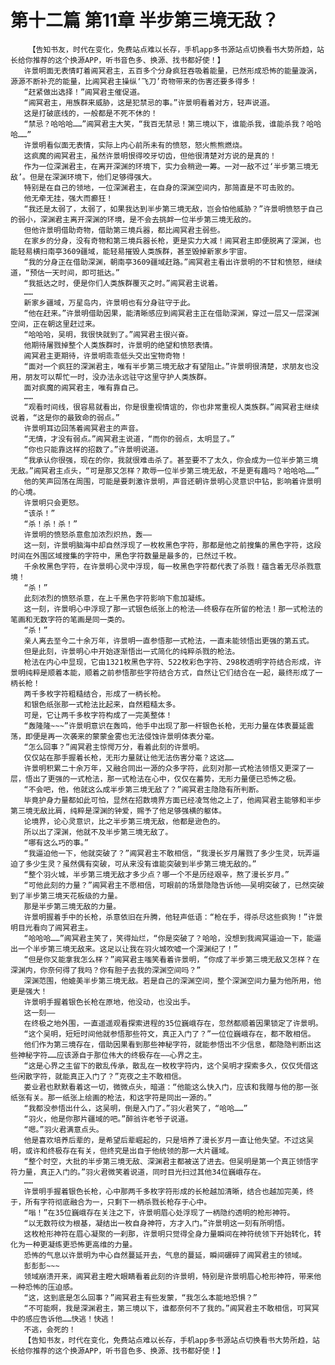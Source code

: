 # 第十二篇 第11章 半步第三境无敌？
        【告知书友，时代在变化，免费站点难以长存，手机app多书源站点切换看书大势所趋，站长给你推荐的这个换源APP，听书音色多、换源、找书都好使！】
       许景明面无表情盯着阊冥君主，五百多个分身疯狂吞吸着能量，已然形成恐怖的能量漩涡，源源不断补充的能量，比阊冥君主操纵‘飞刀’奇物带来的伤害还要多得多！
       “赶紧做出选择！”阊冥君主催促道。
       “阊冥君主，用族群来威胁，这是犯禁忌的事。”许景明看着对方，轻声说道。
       这是打破底线的，一般都是不死不休的！
       “禁忌？哈哈哈……”阊冥君主大笑，“我百无禁忌！第三境以下，谁能杀我，谁能杀我？哈哈哈……”
       许景明看似面无表情，实际上内心前所未有的愤怒，怒火熊熊燃烧。
       这疯魔的阊冥君主，虽然许景明恨得咬牙切齿，但他很清楚对方说的是真的！
       作为一位深渊君主，在离开深渊的环境下，实力会稍逊一筹。一对一敌不过‘半步第三境无敌’。但是在深渊环境下，他们足够得强大。
       特别是在自己的领地，一位深渊君主，在自身的深渊空间内，那简直是不可击败的。
       他无牵无挂，强大而癫狂！
       “我还是太弱了，太弱了，如果我达到半步第三境无敌，岂会怕他威胁？”许景明愤怒于自己的弱小，深渊君主离开深渊的环境，是不会去挑衅一位半步第三境无敌的。
       但他许景明借助奇物，借助第三境兵器，都比阊冥君主弱些。
       在家乡的分身，没有奇物和第三境兵器长枪，更是实力大减！阊冥君主即便脱离了深渊，也能轻易横扫南亭3609疆域，能轻易摧毁人类族群，甚至毁掉新家乡宇宙。
       “我的分身正在借助深渊，朝南亭3609疆域赶路。”阊冥君主看出许景明的不甘和愤怒，继续道，“预估一天时间，即可抵达。”
       “我抵达之时，便是你们人类族群覆灭之时。”阊冥君主说着。
       ……
       新家乡疆域，万星岛内，许景明也有分身驻守于此。
       “他在赶来。”许景明借助因果，能清晰感应到阊冥君主正在借助深渊，穿过一层又一层深渊空间，正在朝这里赶过来。
       “哈哈哈，吴明，我很快就到了。”阊冥君主很兴奋。
       他期待屠戮掉整个人类族群时，许景明的绝望和愤怒表情。
       阊冥君主更期待，许景明乖乖低头交出宝物奇物！
       “面对一个疯狂的深渊君主，唯有半步第三境无敌才有望阻止。”许景明很清楚，求朋友也没用，朋友可以帮忙一时，没办法永远驻守这里守护人类族群。
       面对疯魔的阊冥君主，唯有靠自己。
       ……
       “观看时间线，很容易就看出，你是很重视情谊的，你也非常重视人类族群。”阊冥君主继续说着，“这是你的最致命的弱点。”
       许景明耳边回荡着阊冥君主的声音。
       “无情，才没有弱点。”阊冥君主说道，“而你的弱点，太明显了。”
       “你也只能靠这样的招数了。”许景明说道。
       “我承认你很强，现在的你，我就很难击杀了。甚至要不了太久，你会成为一位半步第三境无敌。”阊冥君主点头，“可是那又怎样？欺辱一位半步第三境无敌，不是更有趣吗？哈哈哈……”
       他的笑声回荡在周围，可能是要刺激许景明，声音还朝许景明心灵意识中钻，影响着许景明的心境。
       许景明只会更怒。
       “该杀！”
       “杀！杀！杀！”
       许景明的愤怒杀意愈加浓烈炽热，轰——
       这一刻，许景明脑海中却自然浮现了一枚枚黑色字符，那都是他之前搜集的黑色字符，这段时间在外围区域搜集的字符中，黑色字符数量是最多的，已然过千枚。
       千余枚黑色字符，在许景明心灵中浮现，每一枚黑色字符都代表了杀戮！蕴含着无尽杀戮意境！
       “杀！”
       此刻浓烈的愤怒杀意，在上千黑色字符影响下愈加凝练。
       这一刻，许景明心中浮现了那一式银色纸张上的枪法——终极存在所留的枪法！那一式枪法的笔画和无数字符的笔画是同一类的。
       “杀！”
       亲人离去至今二十余万年，许景明一直参悟那一式枪法，一直未能领悟出更强的第五式。
       但是此刻，许景明心中开始逐渐悟出一式简化的纯粹杀戮的枪法。
       枪法在内心中显现，它由1321枚黑色字符、522枚彩色字符、298枚透明字符结合形成，许景明纯粹是顺着本能，顺着之前参悟那些字符结合方式，自然让它们结合在一起，最终形成了一柄长枪！
       两千多枚字符粗糙结合，形成了一柄长枪。
       和银色纸张那一式枪法比起来，自然粗糙太多。
       可是，它让两千多枚字符构成了一完美整体！
       “轰隆隆~~~”许景明意识在轰鸣，他手中出现了那一杆银色长枪，无形力量在体表蔓延震荡，即便是再一次袭来的蒙蒙金雾也无法侵蚀许景明体表分毫。
       “怎么回事？”阊冥君主惊愕万分，看着此刻的许景明。
       仅仅站在那手握着长枪，无形力量就让他无法伤害分毫？这这……
       许景明积累二十余万年，又融合同出一源的众多字符，此刻对那一式枪法领悟又更深了一层，悟出了更强的一式枪法，那一式枪法在心中，仅仅在蓄势，无形力量便已恐怖之极。
       “不会吧，他，他就这么成半步第三境无敌了？”阊冥君主隐隐有所判断。
       毕竟护身力量都如此可怕，显然在招数境界方面已经凌驾他之上了，他阊冥君主能够和半步第三境无敌比肩，纯粹是深渊的钟爱，赐予了他足够强横的躯体。
       论境界，论心灵意识，比之半步第三境无敌，他都是逊色的。
       所以出了深渊，他就不及半步第三境无敌了。
       “哪有这么巧的事。”
       “我逼迫他一下，他就突破了？”阊冥君主不敢相信，“我漫长岁月屠戮了多少生灵，玩弄逼迫了多少生灵？虽然偶有突破，可从来没有谁能突破到半步第三境无敌的。”
       “整个羽火城，半步第三境无敌才多少点？哪一个不是历经艰辛，熬了漫长岁月。”
       “可他此刻的力量？”阊冥君主不愿相信，可眼前的场景隐隐告诉他——吴明突破了，已然突破到了半步第三境天花板级的力量。
       那是半步第三境无敌的力量。
       许景明握着手中的长枪，杀意依旧在升腾，他轻声低语：“枪在手，得杀尽这些疯狗！”许景明目光看向了阊冥君主。
       “哈哈哈……”阊冥君主笑了，笑得灿烂，“你是突破了？哈哈，没想到我阊冥逼迫一下，能逼出一个半步第三境无敌来。这足以让我在羽火城吹嘘一个深渊纪了！”
       “但是你又能拿我怎么样？”阊冥君主嗤笑看着许景明，“你成了半步第三境无敌又怎样？在深渊内，你奈何得了我吗？你有胆子去我的深渊空间吗？”
       深渊范围，他媲美半步第三境无敌。若是自己的深渊空间，整个深渊空间力量为他所用，他更是强大！
       许景明手握着银色长枪在原地，他没动，也没出手。
       这一刻——
       在终极之地外围，一直遥遥观看探索进程的35位巍峨存在，忽然都顺着因果锁定了许景明。
       “这个吴明，短短时间他就参悟那些符文，真正入门了？”一位位巍峨存在，都不敢相信。
       他们作为第三境存在，借助因果看到那些神秘字符，就能参悟出不少信息，都隐隐判断出这些神秘字符……应该源自于那位伟大的终极存在——心界之主。
       “这是心界之主留下的散乱传承，散乱在一枚枚字符内，这个吴明才探索多久，仅仅凭借这些闲散字符，就能真正入门了？”克夜之主不敢相信。
       娄业君也默默看着这一切，微微点头，暗道：“他能这么快入门，应该和我赠与他的那一张纸张有关。那一纸张上绘画的枪法，和这字符是同出一源的。”
       “我都没参悟出什么，这吴明，倒是入门了。”羽火君笑了，“哈哈……”
       “羽火，他是你那片疆域的吧。”醉翁许老爷子说道。
       “嗯。”羽火君满意点头。
       他是喜欢培养后辈的，是希望后辈崛起的，只是培养了漫长岁月一直让他失望。不过这吴明，或许和终极存在有关，但终究是出自于他统领的那一大片疆域。
       “整个时空，大批的半步第三境无敌、深渊君主都被送了进去。但吴明是第一个真正领悟字符力量，真正入门的。”羽火君微笑着说道，同时目光扫过其他34位巍峨存在。
       ……
       许景明手握着银色长枪，心中那两千多枚字符形成的长枪越加清晰，结合也越加完美，终于，所有字符彻底融合为一，只剩下一柄杀戮长枪存于心中。
       “嗡！”在35位巍峨存在关注之下，许景明眉心处浮现了一柄隐约透明的枪形神符。
       “以无数符纹为根基，凝结出一枚自身神符，方才入门。”许景明这一刻有所明悟。
       这枚枪形神符在眉心凝聚的一刹那，许景明只觉得全身力量瞬间在神符统领下开始转化，转化为一种更凝练更恐怖更高维的力量。
       恐怖的气息以许景明为中心自然蔓延开去，气息的蔓延，瞬间碾碎了阊冥君主的领域。
       彭彭彭~~~
       领域崩溃开来，阊冥君主瞪大眼睛看着此刻的许景明，特别是许景明眉心枪形神符，带来他一种恐怖的压迫感。
       “这，这到底是怎么回事？”阊冥君主有些发蒙，“我怎么本能地恐惧？”
       “不可能啊，我是深渊君主，第三境以下，谁都奈何不了我的。”阊冥君主不敢相信，可冥冥中的感应告诉他……快逃！快逃！
       不逃，会死的！
       【告知书友，时代在变化，免费站点难以长存，手机app多书源站点切换看书大势所趋，站长给你推荐的这个换源APP，听书音色多、换源、找书都好使！】